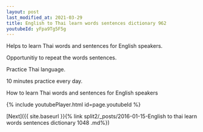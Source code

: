 ```yaml
---
layout: post
last_modified_at: 2021-03-29
title: English to Thai learn words sentences dictionary 962 
youtubeId: yFpa9Tg5F5g
---
```

 
 
Helps to learn Thai words and sentences for English speakers.

Opportunitiy to repeat the words sentences. 

Practice Thai language. 
 
10 minutes practice every day. 
 
How to learn Thai words and sentences for English speakers 
 
{% include youtubePlayer.html id=page.youtubeId %}
 
 
[Next]({{ site.baseurl }}{% link  split2/_posts/2016-01-15-English to thai learn words sentences dictionary 1048 .md%})
 
